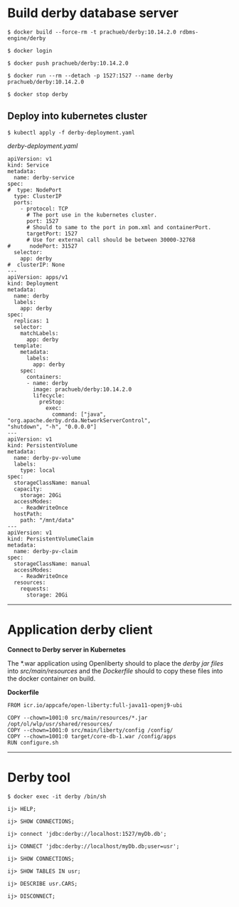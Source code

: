 # Build derby database server

`$ docker build --force-rm -t prachueb/derby:10.14.2.0 rdbms-engine/derby`

`$ docker login`

`$ docker push prachueb/derby:10.14.2.0`

`$ docker run --rm --detach -p 1527:1527 --name derby prachueb/derby:10.14.2.0`

`$ docker stop derby`

## Deploy into kubernetes cluster

`$ kubectl apply -f derby-deployment.yaml`

*derby-deployment.yaml*

    apiVersion: v1
    kind: Service
    metadata:
      name: derby-service
    spec:
    #  type: NodePort
      type: ClusterIP
      ports:
        - protocol: TCP
          # The port use in the kubernetes cluster.
          port: 1527
          # Should to same to the port in pom.xml and containerPort.
          targetPort: 1527
          # Use for external call should be between 30000-32768
    #      nodePort: 31527
      selector:
        app: derby
    #  clusterIP: None
    ---
    apiVersion: apps/v1
    kind: Deployment
    metadata:
      name: derby
      labels:
        app: derby
    spec:
      replicas: 1
      selector:
        matchLabels:
          app: derby
      template:
        metadata:
          labels:
            app: derby
        spec:
          containers:
          - name: derby
            image: prachueb/derby:10.14.2.0
            lifecycle:
              preStop:
                exec:
                  command: ["java", "org.apache.derby.drda.NetworkServerControl",          					 "shutdown", "-h", "0.0.0.0"]
    ---
    apiVersion: v1
    kind: PersistentVolume
    metadata:
      name: derby-pv-volume
      labels:
        type: local
    spec:
      storageClassName: manual
      capacity:
        storage: 20Gi
      accessModes:
        - ReadWriteOnce
      hostPath:
        path: "/mnt/data"
    ---
    apiVersion: v1
    kind: PersistentVolumeClaim
    metadata:
      name: derby-pv-claim
    spec:
      storageClassName: manual
      accessModes:
        - ReadWriteOnce
      resources:
        requests:
          storage: 20Gi

---

# Application derby client
**Connect to Derby server in Kubernetes**

The *.war application using Openliberty should to place the *derby jar files* into *src/main/resources* and the *Dockerfile* should to copy these files into the docker container on build.

**Dockerfile**

    FROM icr.io/appcafe/open-liberty:full-java11-openj9-ubi
    
    COPY --chown=1001:0 src/main/resources/*.jar /opt/ol/wlp/usr/shared/resources/
    COPY --chown=1001:0 src/main/liberty/config /config/
    COPY --chown=1001:0 target/core-db-1.war /config/apps
    RUN configure.sh

---

# Derby tool

`$ docker exec -it derby /bin/sh`

`ij> HELP;`

`ij> SHOW CONNECTIONS;`

`ij> connect 'jdbc:derby://localhost:1527/myDb.db';`

`ij> CONNECT 'jdbc:derby://localhost/myDb.db;user=usr';`

`ij> SHOW CONNECTIONS;`

`ij> SHOW TABLES IN usr;`

`ij> DESCRIBE usr.CARS;`

`ij> DISCONNECT;`

